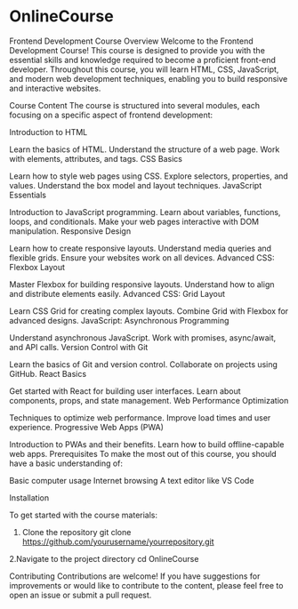 # OnlineCourse

Frontend Development Course
Overview
Welcome to the Frontend Development Course! This course is designed to provide you with the essential skills and knowledge required to become a proficient front-end developer. Throughout this course, you will learn HTML, CSS, JavaScript, and modern web development techniques, enabling you to build responsive and interactive websites.

Course Content
The course is structured into several modules, each focusing on a specific aspect of frontend development:

Introduction to HTML

Learn the basics of HTML.
Understand the structure of a web page.
Work with elements, attributes, and tags.
CSS Basics

Learn how to style web pages using CSS.
Explore selectors, properties, and values.
Understand the box model and layout techniques.
JavaScript Essentials

Introduction to JavaScript programming.
Learn about variables, functions, loops, and conditionals.
Make your web pages interactive with DOM manipulation.
Responsive Design

Learn how to create responsive layouts.
Understand media queries and flexible grids.
Ensure your websites work on all devices.
Advanced CSS: Flexbox Layout

Master Flexbox for building responsive layouts.
Understand how to align and distribute elements easily.
Advanced CSS: Grid Layout

Learn CSS Grid for creating complex layouts.
Combine Grid with Flexbox for advanced designs.
JavaScript: Asynchronous Programming

Understand asynchronous JavaScript.
Work with promises, async/await, and API calls.
Version Control with Git

Learn the basics of Git and version control.
Collaborate on projects using GitHub.
React Basics

Get started with React for building user interfaces.
Learn about components, props, and state management.
Web Performance Optimization

Techniques to optimize web performance.
Improve load times and user experience.
Progressive Web Apps (PWA)

Introduction to PWAs and their benefits.
Learn how to build offline-capable web apps.
Prerequisites
To make the most out of this course, you should have a basic understanding of:

Basic computer usage
Internet browsing
A text editor like VS Code


Installation

To get started with the course materials:
1. Clone the repository
git clone https://github.com/yourusername/yourrepository.git

2.Navigate to the project directory
cd OnlineCourse

Contributing
Contributions are welcome! If you have suggestions for improvements or would like to contribute to the content, please feel free to open an issue or submit a pull request.



